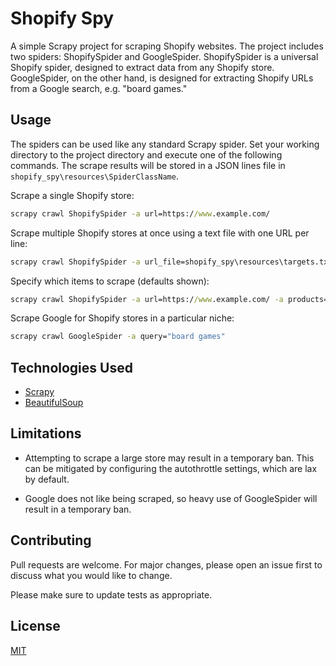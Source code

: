 # Shopify Spy
A simple Scrapy project for scraping Shopify websites. The project includes two spiders: ShopifySpider and GoogleSpider. ShopifySpider is a universal Shopify spider, designed to extract data from any Shopify store. GoogleSpider, on the other hand, is designed for extracting Shopify URLs from a Google search, e.g. "board games."

## Usage
The spiders can be used like any standard Scrapy spider. Set your working directory to the project directory and execute one of the following commands. The scrape results will be stored in a JSON lines file in `shopify_spy\resources\SpiderClassName`.

Scrape a single Shopify store:
```cmd
scrapy crawl ShopifySpider -a url=https://www.example.com/
```
Scrape multiple Shopify stores at once using a text file with one URL per line:
```cmd
scrapy crawl ShopifySpider -a url_file=shopify_spy\resources\targets.txt
```
Specify which items to scrape (defaults shown):
```cmd
scrapy crawl ShopifySpider -a url=https://www.example.com/ -a products=True -a collections=False -a images=True
```
Scrape Google for Shopify stores in a particular niche:
```cmd
scrapy crawl GoogleSpider -a query="board games"
```
## Technologies Used
* [Scrapy](https://docs.scrapy.org/en/latest/index.html)
* [BeautifulSoup](https://www.crummy.com/software/BeautifulSoup/bs4/doc/)

## Limitations
* Attempting to scrape a large store may result in a temporary ban. This can be mitigated by configuring the autothrottle settings, which are lax by default.

* Google does not like being scraped, so heavy use of GoogleSpider will result in a temporary ban.

## Contributing
Pull requests are welcome. For major changes, please open an issue first to discuss what you would like to change.

Please make sure to update tests as appropriate.

## License
[MIT](https://choosealicense.com/licenses/mit/)

